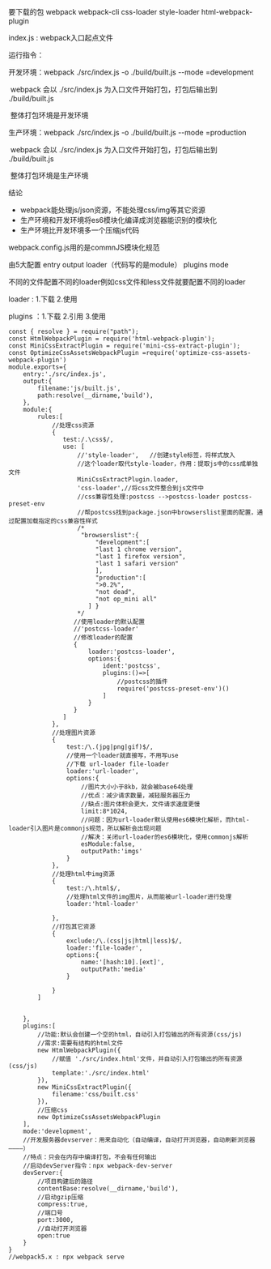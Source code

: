 要下载的包 webpack webpack-cli css-loader style-loader html-webpack-plugin

index.js : webpack入口起点文件

运行指令：

开发环境：webpack  ./src/index.js -o ./build/built.js --mode =development

​          webpack 会以 ./src/index.js 为入口文件开始打包，打包后输出到 ./build/built.js

​          整体打包环境是开发环境

生产环境：webpack  ./src/index.js -o ./build/built.js --mode =production

​          webpack 会以 ./src/index.js 为入口文件开始打包，打包后输出到 ./build/built.js

​          整体打包环境是生产环境

结论

- webpack能处理js/json资源，不能处理css/img等其它资源
- 生产环境和开发环境将es6模块化编译成浏览器能识别的模块化
- 生产环境比开发环境多一个压缩js代码

webpack.config.js用的是commnJS模块化规范

由5大配置  entry  output  loader（代码写的是module）  plugins  mode

不同的文件配置不同的loader例如css文件和less文件就要配置不同的loader

loader : 1.下载 2.使用

plugins ：1.下载 2.引用 3.使用

```
const { resolve } = require("path");
const HtmlWebpackPlugin = require('html-webpack-plugin');
const MiniCssExtractPlugin = require('mini-css-extract-plugin');
const OptimizeCssAssetsWebpackPlugin =require('optimize-css-assets-webpack-plugin')
module.exports={
    entry:'./src/index.js',
    output:{
        filename:'js/built.js',
        path:resolve(__dirname,'build'),
    },
    module:{
        rules:[
            //处理css资源
            {
               test:/.\css$/,
               use: [                 
                   //'style-loader',   //创建style标签，将样式放入
                   //这个loader取代style-loader，作用：提取js中的css成单独文件
                   MiniCssExtractPlugin.loader,
                   'css-loader',//将css文件整合到js文件中
                   //css兼容性处理:postcss -->postcss-loader postcss-preset-env
                   //帮postcss找到package.json中browserslist里面的配置，通过配置加载指定的css兼容性样式
                   /*
                    "browserslist":{
                        "development":[
                        "last 1 chrome version",
                        "last 1 firefox version",
                        "last 1 safari version"   
                        ],
                        "production":[
                        ">0.2%",
                        "not dead",
                        "not op_mini all"
                      ] }
                   */
                  //使用loader的默认配置
                  //'postcss-loader'
                  //修改loader的配置
                  {
                      loader:'postcss-loader',
                      options:{
                          ident:'postcss',
                          plugins:()=>[
                              //postcss的插件
                              require('postcss-preset-env')()
                          ]
                      }
                  }
               ]
            },
            //处理图片资源
            {
                test:/\.(jpg|png|gif)$/,
                //使用一个loader就直接写，不用写use
                //下载 url-loader file-loader
                loader:'url-loader',
                options:{
                    //图片大小小于8kb，就会被base64处理
                    //优点：减少请求数量，减轻服务器压力
                    //缺点:图片体积会更大，文件请求速度更慢
                    limit:8*1024,
                    //问题：因为url-loader默认使用es6模块化解析，而html-loader引入图片是commonjs规范，所以解析会出现问题
                    //解决：关闭url-loader的es6模块化，使用commonjs解析
                    esModule:false,
                    outputPath:'imgs'
                }
            },
            //处理html中img资源
            {
                test:/\.html$/,
                //处理html文件的img图片，从而能被url-loader进行处理
                loader:'html-loader'

            },
            //打包其它资源
            {
                exclude:/\.(css|js|html|less)$/,
                loader:'file-loader',
                options:{
                    name:'[hash:10].[ext]',
                    outputPath:'media'
                }

            }
        ]

        
    },
    plugins:[
        //功能:默认会创建一个空的html，自动引入打包输出的所有资源(css/js)
        //需求:需要有结构的html文件
        new HtmlWebpackPlugin({
            //赋值 './src/index.html'文件，并自动引入打包输出的所有资源(css/js)
            template:'./src/index.html'
        }),
        new MiniCssExtractPlugin({
            filename:'css/built.css'
        }),
        //压缩css
        new OptimizeCssAssetsWebpackPlugin
    ],
    mode:'development',
    //开发服务器devserver：用来自动化（自动编译，自动打开浏览器，自动刷新浏览器————）
    //特点：只会在内存中编译打包，不会有任何输出
    //启动devServer指令：npx webpack-dev-server
    devServer:{
        //项目构建后的路径
        contentBase:resolve(__dirname,'build'),
        //启动gzip压缩
        compress:true,
        //端口号
        port:3000,
        //自动打开浏览器
        open:true
    }
}
//webpack5.x : npx webpack serve
```

